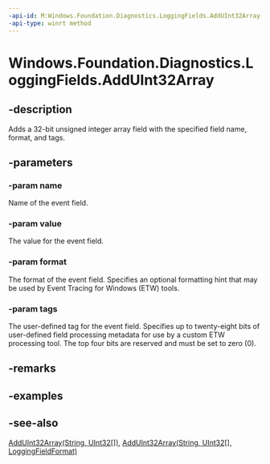 ```yaml
---
-api-id: M:Windows.Foundation.Diagnostics.LoggingFields.AddUInt32Array(System.String,System.UInt32[],Windows.Foundation.Diagnostics.LoggingFieldFormat,System.Int32)
-api-type: winrt method
---
```


<!-- Method syntax
public void AddUInt32Array(System.String name, System.UInt32[] value, Windows.Foundation.Diagnostics.LoggingFieldFormat format, System.Int32 tags)
-->

# Windows.Foundation.Diagnostics.LoggingFields.AddUInt32Array

## -description
Adds a 32-bit unsigned integer array field with the specified field name, format, and tags.

## -parameters
### -param name
Name of the event field.

### -param value
The value for the event field.

### -param format
The format of the event field. Specifies an optional formatting hint that may be used by Event Tracing for Windows (ETW) tools.

### -param tags
The user-defined tag for the event field. Specifies up to twenty-eight bits of user-defined field processing metadata for use by a custom ETW processing tool. The top four bits are reserved and must be set to zero (0).

## -remarks

## -examples

## -see-also
[AddUInt32Array(String, UInt32\[\])](/uwp/api/windows.foundation.diagnostics.loggingfields.adduint32array#windows-foundation-diagnostics-loggingfields-adduint32array(system-string-system-uint32())), [AddUInt32Array(String, UInt32\[\], LoggingFieldFormat)](/uwp/api/windows.foundation.diagnostics.loggingfields.adduint32array#windows-foundation-diagnostics-loggingfields-adduint32array(system-string-system-uint32()-windows-foundation-diagnostics-loggingfieldformat))